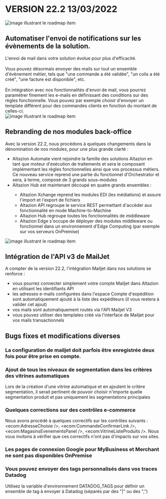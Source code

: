 <div class='releaseNotesVersion'>
<div class='titreEtDate'><h1>VERSION 22.2 <span class='date-release'>13/03/2022</span></h1></div>
<div class='releasesImportantes'>
<!-- item 15248 -->
<div class='roadmapItem'>
<div class='image'><img src='' alt='image illustrant le roadmap item' /></div>
<div class='titre'><h2>Automatiser l'envoi de notifications sur les évènements de la solution.</h2></div>
<div class='description'><div>L'envoi de mail dans votre solution évolue pour plus d'efficacité. </div><div><br> </div><div>Vous pouvez désormais envoyer des mails sur tout un ensemble d'évènement métier, tels que &quot;une commande a été validée&quot;, &quot;un colis a été créé&quot;, &quot;une facture est disponible&quot;, etc. </div><div><br> </div><div>En intégration avec nos fonctionnalités d'envoi de mail, vous pourrez paramétrer finement les e-mails en définissant des conditions sur des règles fonctionnelle. Vous pouvez par exemple choisir d'envoyer un template différent pour des commandes clients en fonction du montant de celles-ci. </div><div> </div></div>
</div>
<!-- item 15868 -->
<div class='roadmapItem'>
<div class='image'><img src='' alt='image illustrant le roadmap item' /></div>
<div class='titre'><h2>Rebranding de nos modules back-office</h2></div>
<div class='description'><div>Avec la version 22.2, nous procédons à quelques changements dans la dénomination de nos modules, pour une plus grande clarté : </div><div><ul><li>Altazion Automate vient rejoindre la famille des solutions Altazion en tant que moteur d'exécution de traitements et sera le composant implémentant les règles fonctionnelles ainsi que vos processus métiers. Ce nouveau service reprend une partie du fonctionnel d'Orchestrator et sera, à terme, composé de 3 grands sous-modules </li><li>Altazion Hub est maintenant découpé en quatre grands ensembles : </li><ul><li>Altazion Xchange reprend les modules EDI (les médiations) et assure l'import et l'export de fichiers </li><li>Altazion API regroupe le service REST permettant d'accèder aux fonctionnalité en mode Machine-to-Machine </li><li>Altazion Hub regroupe toutes les fonctionnalités de middleware </li><li>Altazion Edge s'occupe de déployer des modules middleware ou fonctionnel dans un environnement d'Edge Computing (par exemple sur vos serveurs OnPremise) </li> </ul> </ul> </div></div>
</div>
<!-- item 15247 -->
<div class='roadmapItem'>
<div class='image'><img src='' alt='image illustrant le roadmap item' /></div>
<div class='titre'><h2>Intégration de l'API v3 de MailJet</h2></div>
<div class='description'><div>A compter de la version 22.2, l'intégration Mailjet dans nos solutions se renforce :&nbsp; </div><div><ul><li>vous pourrez connecter simplement votre compte Mailjet dans Altazion en utilisant les identifiants API </li><li>les adresses e-mails configurées dans l'espace Compte d'expédition sont automatiquement ajouté à la liste des expéditeurs (il vous restera à valider cet ajout) </li><li>vos mails sont automatiquement routés via l'API Mailjet V3 </li><li>vous pouvez utiliser des templates créé via l'interface de Mailjet pour vos mails transactionnels </li> </ul> </div></div>
</div>
</div>
<h2>Bugs fixes et modifications diverses</h2>
<div class='bugsEtMod'>
<div class='correctionsOuMod'>
<div class='titre'><h3>La configuration de mailjet doit parfois être enregistrée deux fois pour être prise en compte.</h3></div>
</div>
<div class='correctionsOuMod'>
<div class='titre'><h3>Ajout de tous les niveaux de segmentation dans les critères des vitrines automatiques</h3></div>
<div class='description'><div>Lors de la création d'une vitrine automatique et en ajoutent le critère segmentation, il serait pertinent de pouvoir choisir n'importe quelle segmentation produit et pas uniquement les segmentations principales<br> </div></div>
</div>
<div class='correctionsOuMod'>
<div class='titre'><h3>Quelques corrections sur des contrôles e-commerce</h3></div>
<div class='description'><div>Nous avons procédé à quelques correctifs sur les contrôles suivants : &lt;ecom:AdresseChoisie /&gt;, &lt;ecom:CommandeConfirmerLink /&gt;, &lt;ecom:MagasinsEvenementsPanel /&gt;, &lt;ecom:VitrineListeProduits /&gt;. Nous vous invitons à vérifier que ces correctifs n'ont pas d'impacts sur vos sites. </div></div>
</div>
<div class='correctionsOuMod'>
<div class='titre'><h3>Les pages de connexion Google pour MyBusiness et Merchant ne sont pas disponibles OnPremise</h3></div>
</div>
<div class='correctionsOuMod'>
<div class='titre'><h3>Vous pouvez envoyer des tags personnalisés dans vos traces Datadog</h3></div>
<div class='description'><div>Utilisez la variable d'environnement DATADOG_TAGS pour définir un ensemble de tag à envoyer à Datadog (séparés par des &quot;|&quot; ou des &quot;,&quot;) </div></div>
</div>
</div>
</div>

